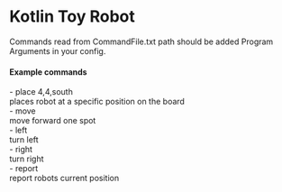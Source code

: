 <h1>Kotlin Toy Robot</h1>

Commands read from CommandFile.txt path should be added Program Arguments in your config.

<h4>Example commands</h4>
- place 4,4,south <br /> places robot at a specific position on the board <br />
- move <br /> move forward one spot <br />
- left <br /> turn left <br />
- right <br /> turn right <br />
- report <br /> report robots current position <br />
